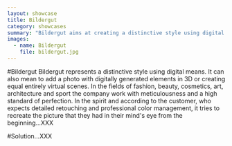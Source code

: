 ```yaml
---
layout: showcase
title: Bildergut
category: showcases
summary: "Bildergut aims at creating a distinctive style using digital means. The website features hi-res images backed by a CMS for quick update and support for fullscreen and mobile."
images:
  - name: Bildergut
    file: bildergut.jpg
---
```

#Bildergut
Bildergut represents a distinctive style using digital means. It can also mean to add a photo with digitally generated elements in 3D or creating equal entirely virtual scenes. In the fields of fashion, beauty, cosmetics, art, architecture and sport the company work with meticulousness and a high standard of perfection. In the spirit and according to the customer, who expects detailed retouching and professional color management, it tries to recreate the picture that they had in their mind's eye from the beginning...XXX

#Solution...XXX